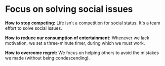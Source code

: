 # Focus on solving social issues  

**How to stop competing:** Life isn't a competition for social status. It's a team effort to solve social issues.    

**How to reduce our consumption of entertainment:** Whenever we lack motivation, we set a three-minute timer, during which we must work.    

**How to overcome regret:** We focus on helping others to avoid the mistakes we made (without being condescending).   
